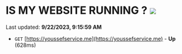 # IS MY WEBSITE RUNNING ? [![](https://img.shields.io/static/v1?label=Sponsor&message=%E2%9D%A4&logo=GitHub&color=%23fe8e86)](https://github.com/sponsors/<username>)

Last updated: **9/22/2023, 9:15:59 AM**

- `GET` [https://youssefservice.me](https://youssefservice.me) - **Up** (628ms)
